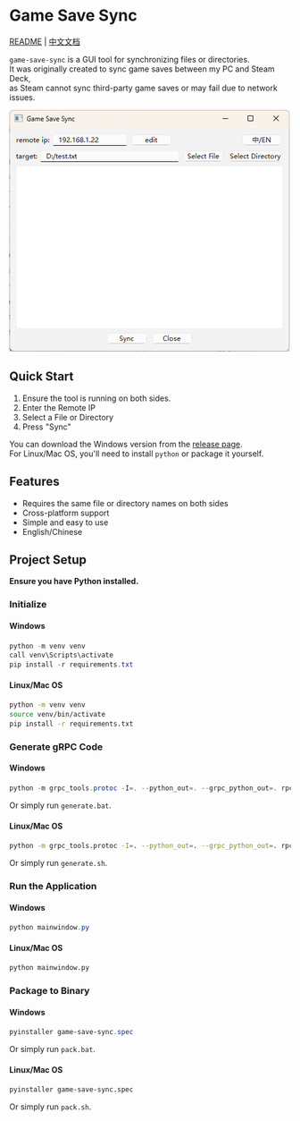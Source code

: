 # Game Save Sync

[README](README.md) | [中文文档](README_zh_CN.md)

`game-save-sync` is a GUI tool for synchronizing files or directories.  
It was originally created to sync game saves between my PC and Steam Deck,  
as Steam cannot sync third-party game saves or may fail due to network issues.

![Usage](window.png "Usage Screenshot")

## Quick Start
1. Ensure the tool is running on both sides.
2. Enter the Remote IP
3. Select a File or Directory
4. Press "Sync"

You can download the Windows version from the [release page](#).  
For Linux/Mac OS, you'll need to install `python` or package it yourself.

## Features
- Requires the same file or directory names on both sides
- Cross-platform support
- Simple and easy to use
- English/Chinese

## Project Setup

**Ensure you have Python installed.**

### Initialize

#### Windows
```powershell
python -m venv venv
call venv\Scripts\activate
pip install -r requirements.txt
```

#### Linux/Mac OS
```bash
python -m venv venv
source venv/bin/activate
pip install -r requirements.txt
```

### Generate gRPC Code

#### Windows
```powershell
python -m grpc_tools.protoc -I=. --python_out=. --grpc_python_out=. rpc_service.proto  
```
Or simply run `generate.bat`.

#### Linux/Mac OS
```bash
python -m grpc_tools.protoc -I=. --python_out=. --grpc_python_out=. rpc_service.proto  
```
Or simply run `generate.sh`.

### Run the Application
#### Windows
```powershell
python mainwindow.py
```

#### Linux/Mac OS
```bash
python mainwindow.py
```

### Package to Binary
#### Windows
```powershell
pyinstaller game-save-sync.spec
```
Or simply run `pack.bat`.

#### Linux/Mac OS
```bash
pyinstaller game-save-sync.spec
```
Or simply run `pack.sh`.